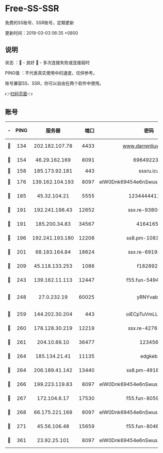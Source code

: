 # Free-SS-SSR

免费的SS账号、SSR账号，定期更新

更新时间：2019-03-03 06:35 +0800

## 说明

状态     ：🙂 - 良好 🙁 - 多次连接失败或连接超时

PING值   ：不代表真实使用中的速度，仅供参考。

账号兼容SS、SSR，你可以自由在两个软件中使用。

👉[扫码页面](https://liesauer.github.io/free-ss-ssr.github.io/)👈

## 账号

|-|PING|服务器|端口|密码|加密方式|区域|
|:----:|:----:|:-----:|-----:|:----:|:----:|:----:|
|🙂|134|202.182.107.78|4433|www.darrenliuwei.com|aes-256-cfb|JP|
|🙂|154|46.29.162.169|8091|6964922356|aes-256-cfb|RU|
|🙂|158|185.173.92.181|443|sssru.icu|rc4-md5|RU|
|🙂|176|139.162.104.193|8097|eIW0Dnk69454e6nSwuspv9DmS201tQ0D|aes-256-cfb|JP|
|🙂|185|45.32.104.21|5555|1234444411111|aes-256-cfb|SG|
|🙂|191|192.241.198.43|12652|ssx.re-93806921|aes-256-cfb|US|
|🙂|191|185.200.34.83|34567|41641651|aes-256-cfb|US|
|🙂|196|192.241.193.180|12208|ss8.pm-10835371|aes-256-cfb|US|
|🙂|201|68.183.164.84|18624|ssx.re-69198876|aes-256-cfb|US|
|🙂|209|45.118.133.253|1086|f1828920|aes-256-cfb|SG|
|🙂|243|139.162.11.113|12447|f55.fun-54942636|aes-256-cfb|SG|
|🙂|248|27.0.232.19|60025|yRNYvabB|xchacha20-ietf-poly1305|HK|
|🙂|259|144.202.30.204|443|oiECpTuVmLLxk4Ts|aes-256-cfb|US|
|🙂|260|178.128.30.219|12219|ssx.re-42762203|aes-256-cfb|SG|
|🙂|261|204.10.89.10|36477|123456|aes-256-cfb|US|
|🙂|264|185.134.21.41|11135|edgkeb|aes-256-cfb|GB|
|🙂|264|206.189.41.142|13440|ss8.pm-49181075|aes-256-cfb|SG|
|🙂|266|199.223.119.83|8097|eIW0Dnk69454e6nSwuspv9DmS201tQ0D|aes-256-cfb|US|
|🙂|267|172.104.6.17|17530|f55.fun-80599240|aes-256-cfb|US|
|🙂|268|66.175.221.168|8097|eIW0Dnk69454e6nSwuspv9DmS201tQ0D|aes-256-cfb|US|
|🙂|271|45.56.106.48|15659|f55.fun-80465528|aes-256-cfb|US|
|🙂|361|23.92.25.101|8097|eIW0Dnk69454e6nSwuspv9DmS201tQ0D|aes-256-cfb|US|

